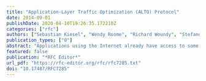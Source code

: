 ```yaml
---
title: "Application-Layer Traffic Optimization (ALTO) Protocol"
date: 2014-09-01
publishDate: 2020-04-10T19:26:35.172210Z
categories: ["rfc"]
authors: ["Sebastian Kiesel", "Wendy Roome", "Richard Woundy", "Stefano Previdi", "Stanislav Shalunov", "Richard Alimi", "Reinaldo Penno", "Y. Richard Yang"]
publication_types: ["0"]
abstract: "Applications using the Internet already have access to some topology information of Internet Service Provider (ISP) networks. For example, views to Internet routing tables at Looking Glass servers are available and can be practically downloaded to many network application clients. What is missing is knowledge of the underlying network topologies from the point of view of ISPs. In other words, what an ISP prefers in terms of traffic optimization -- and a way to distribute it. The Application-Layer Traffic Optimization (ALTO) services defined in this document provide network information (e.g., basic network location structure and preferences of network paths) with the goal of modifying network resource consumption patterns while maintaining or improving application performance. The basic information of ALTO is based on abstract maps of a network. These maps provide a simplified view, yet enough information about a network for applications to effectively utilize them. Additional services are built on top of the maps. This document describes a protocol implementing the ALTO services. Although the ALTO services would primarily be provided by ISPs, other entities, such as content service providers, could also provide ALTO services. Applications that could use the ALTO services are those that have a choice to which end points to connect. Examples of such applications are peer-to-peer (P2P) and content delivery networks."
featured: false
publication: "*RFC Editor*"
url_pdf: "https://rfc-editor.org/rfc/rfc7285.txt"
doi: "10.17487/RFC7285"
---
```


